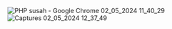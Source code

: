 ![PHP susah - Google Chrome 02_05_2024 11_40_29](https://github.com/Leonadam18/Modul2/assets/141887402/cd9126f4-b439-4859-8f6d-732b9456fdab)
![Captures 02_05_2024 12_37_49](https://github.com/Leonadam18/Modul2/assets/141887402/db7d960d-9dcc-48b5-b898-995851affc37)
